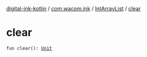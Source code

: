 [digital-ink-kotlin](../../index.md) / [com.wacom.ink](../index.md) / [IntArrayList](index.md) / [clear](./clear.md)

# clear

`fun clear(): `[`Unit`](https://kotlinlang.org/api/latest/jvm/stdlib/kotlin/-unit/index.html)
